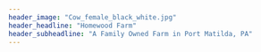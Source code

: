 ```yaml
---
header_image: "Cow_female_black_white.jpg"
header_headline: "Homewood Farm"
header_subheadline: "A Family Owned Farm in Port Matilda, PA"
---
```

